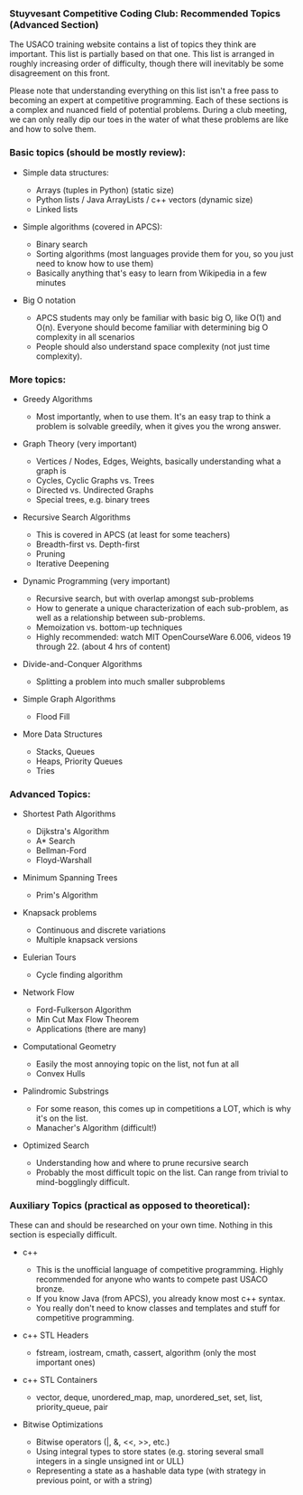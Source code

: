 ### Stuyvesant Competitive Coding Club: Recommended Topics (Advanced Section)

The USACO training website contains a list of topics they think are important. This list is partially based on that one. This list is arranged in roughly increasing order of difficulty, though there will inevitably be some disagreement on this front.

Please note that understanding everything on this list isn't a free pass to becoming an expert at competitive programming. Each of these sections is a complex and nuanced field of potential problems. During a club meeting, we can only really dip our toes in the water of what these problems are like and how to solve them.

### Basic topics (should be mostly review):

- Simple data structures:
	- Arrays (tuples in Python) (static size)
	- Python lists / Java ArrayLists / c++ vectors (dynamic size)
	- Linked lists

- Simple algorithms (covered in APCS):
	- Binary search
	- Sorting algorithms (most languages provide them for you, so you just need to know how to use them)
	- Basically anything that's easy to learn from Wikipedia in a few minutes

- Big O notation
	- APCS students may only be familiar with basic big O, like O(1) and O(n). Everyone should become familiar with determining big O complexity in all scenarios
	- People should also understand space complexity (not just time complexity).

### More topics:

- Greedy Algorithms
	- Most importantly, when to use them. It's an easy trap to think a problem is solvable greedily, when it gives you the wrong answer.

- Graph Theory (very important)
	- Vertices / Nodes, Edges, Weights, basically understanding what a graph is
	- Cycles, Cyclic Graphs vs. Trees
	- Directed vs. Undirected Graphs
	- Special trees, e.g. binary trees

- Recursive Search Algorithms
	- This is covered in APCS (at least for some teachers)
	- Breadth-first vs. Depth-first
	- Pruning
	- Iterative Deepening

- Dynamic Programming (very important)
	- Recursive search, but with overlap amongst sub-problems
	- How to generate a unique characterization of each sub-problem, as well as a relationship between sub-problems.
	- Memoization vs. bottom-up techniques
	- Highly recommended: watch MIT OpenCourseWare 6.006, videos 19 through 22. (about 4 hrs of content)

- Divide-and-Conquer Algorithms
	- Splitting a problem into much smaller subproblems

- Simple Graph Algorithms
	- Flood Fill

- More Data Structures
	- Stacks, Queues
	- Heaps, Priority Queues
	- Tries

### Advanced Topics:

- Shortest Path Algorithms
	- Dijkstra's Algorithm
	- A* Search
	- Bellman-Ford
	- Floyd-Warshall

- Minimum Spanning Trees
	- Prim's Algorithm

- Knapsack problems
	- Continuous and discrete variations
	- Multiple knapsack versions

- Eulerian Tours
	- Cycle finding algorithm

- Network Flow
	- Ford-Fulkerson Algorithm
	- Min Cut Max Flow Theorem
	- Applications (there are many)

- Computational Geometry
	- Easily the most annoying topic on the list, not fun at all
	- Convex Hulls

- Palindromic Substrings
	- For some reason, this comes up in competitions a LOT, which is why it's on the list.
	- Manacher's Algorithm (difficult!)

- Optimized Search
	- Understanding how and where to prune recursive search
	- Probably the most difficult topic on the list. Can range from trivial to mind-bogglingly difficult.

### Auxiliary Topics (practical as opposed to theoretical):

These can and should be researched on your own time. Nothing in this section is especially difficult.

- c++
	- This is the unofficial language of competitive programming. Highly recommended for anyone who wants to compete past USACO bronze.
	- If you know Java (from APCS), you already know most c++ syntax.
	- You really don't need to know classes and templates and stuff for competitive programming.

- c++ STL Headers
	- fstream, iostream, cmath, cassert, algorithm (only the most important ones)

- c++ STL Containers
	- vector, deque, unordered_map, map, unordered_set, set, list, priority_queue, pair

- Bitwise Optimizations
	- Bitwise operators (|, &, <<, >>, etc.)
	- Using integral types to store states (e.g. storing several small integers in a single unsigned int or ULL)
	- Representing a state as a hashable data type (with strategy in previous point, or with a string)